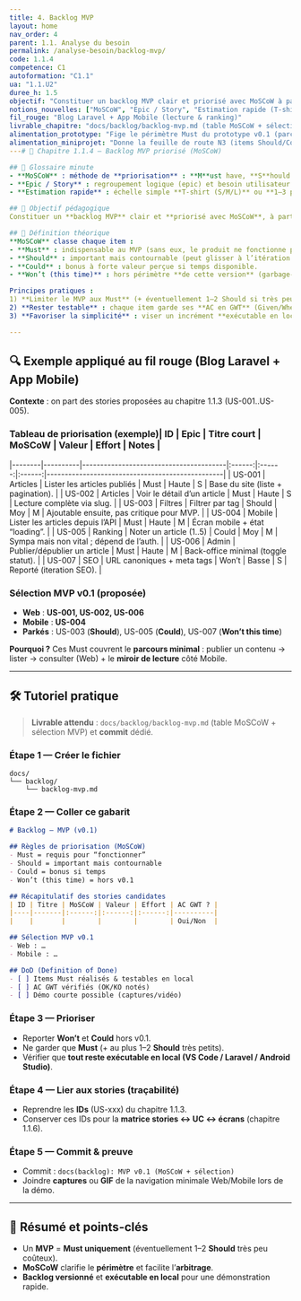 ```yaml
---
title: 4. Backlog MVP
layout: home
nav_order: 4
parent: 1.1. Analyse du besoin
permalink: /analyse-besoin/backlog-mvp/
code: 1.1.4
competence: C1
autoformation: "C1.1"
ua: "1.1.U2"
duree_h: 1.5
objectif: "Constituer un backlog MVP clair et priorisé avec MoSCoW à partir des stories."
notions_nouvelles: ["MoSCoW", "Epic / Story", "Estimation rapide (T-shirt / points)"]
fil_rouge: "Blog Laravel + App Mobile (lecture & ranking)"
livrable_chapitre: "docs/backlog/backlog-mvp.md (table MoSCoW + sélection MVP v0.1)"
alimentation_prototype: "Fige le périmètre Must du prototype v0.1 (parcours minimal Web + Mobile)"
alimentation_miniprojet: "Donne la feuille de route N3 (items Should/Could/Won’t reportés en itérations)"
---# 📘 Chapitre 1.1.4 — Backlog MVP priorisé (MoSCoW)

## 📒 Glossaire minute
- **MoSCoW** : méthode de **priorisation** : **M**ust have, **S**hould have, **C**ould have, **W**on’t have (this time).
- **Epic / Story** : regroupement logique (epic) et besoin utilisateur testable (story, ex. US-001).
- **Estimation rapide** : échelle simple **T-shirt (S/M/L)** ou **1–3 points** pour comparer l’effort.

## 🎯 Objectif pédagogique
Constituer un **backlog MVP** clair et **priorisé avec MoSCoW**, à partir de **5–8 user stories** (chapitre 1.1.3), et produire un **document versionné** prêt à guider la première itération Web/Mobile.

## 🧠 Définition théorique
**MoSCoW** classe chaque item :
- **Must** : indispensable au MVP (sans eux, le produit ne fonctionne pas).
- **Should** : important mais contournable (peut glisser à l’itération suivante).
- **Could** : bonus à forte valeur perçue si temps disponible.
- **Won’t (this time)** : hors périmètre **de cette version** (garbage-collector du désirable).

Principes pratiques :
1) **Limiter le MVP aux Must** (+ éventuellement 1–2 Should si très peu coûteux).  
2) **Rester testable** : chaque item garde ses **AC en GWT** (Given/When/Then).  
3) **Favoriser la simplicité** : viser un incrément **exécutable en local** et démontrable.

---
```


## 🔍 Exemple appliqué au fil rouge (Blog Laravel + App Mobile)
**Contexte** : on part des stories proposées au chapitre 1.1.3 (US-001..US-005).

### Tableau de priorisation (exemple)| ID     | Epic     | Titre court                           | MoSCoW | Valeur | Effort | Notes                                           |
|--------|----------|----------------------------------------|:------:|:------:|:------:|-------------------------------------------------|
| US-001 | Articles | Lister les articles publiés            |  Must  |  Haute |   S    | Base du site (liste + pagination).              |
| US-002 | Articles | Voir le détail d’un article            |  Must  |  Haute |   S    | Lecture complète via slug.                      |
| US-003 | Filtres  | Filtrer par tag                        | Should | Moy    |   M    | Ajoutable ensuite, pas critique pour MVP.       |
| US-004 | Mobile   | Lister les articles depuis l’API       |  Must  |  Haute |   M    | Écran mobile + état “loading”.                  |
| US-005 | Ranking  | Noter un article (1..5)                | Could  |  Moy   |   M    | Sympa mais non vital ; dépend de l’auth.        |
| US-006 | Admin    | Publier/dépublier un article           |  Must  |  Haute |   M    | Back-office minimal (toggle statut).            |
| US-007 | SEO      | URL canoniques + meta tags             | Won’t  |  Basse |   S    | Reporté (iteration SEO).                        |
### Sélection MVP v0.1 (proposée)

* **Web** : **US-001, US-002, US-006**
* **Mobile** : **US-004**
* **Parkés** : US-003 (**Should**), US-005 (**Could**), US-007 (**Won’t this time**)

**Pourquoi ?** Ces Must couvrent le **parcours minimal** : publier un contenu → lister → consulter (Web) + le **miroir de lecture** côté Mobile.&#x20;

---

## 🛠 Tutoriel pratique

> **Livrable attendu** : `docs/backlog/backlog-mvp.md` (table MoSCoW + sélection MVP) et **commit** dédié.

### Étape 1 — Créer le fichier

```
docs/
└── backlog/
    └── backlog-mvp.md
```

### Étape 2 — Coller ce gabarit

```md
# Backlog – MVP (v0.1)

## Règles de priorisation (MoSCoW)
- Must = requis pour “fonctionner”
- Should = important mais contournable
- Could = bonus si temps
- Won’t (this time) = hors v0.1

## Récapitulatif des stories candidates
| ID | Titre | MoSCoW | Valeur | Effort | AC GWT ? |
|----|-------|:------:|:------:|:------:|----------|
|    |       |        |        |        | Oui/Non  |

## Sélection MVP v0.1
- Web : …
- Mobile : …

## DoD (Definition of Done)
- [ ] Items Must réalisés & testables en local
- [ ] AC GWT vérifiés (OK/KO notés)
- [ ] Démo courte possible (captures/vidéo)
```

### Étape 3 — Prioriser

* Reporter **Won’t** et **Could** hors v0.1.
* Ne garder que **Must** (+ au plus 1–2 **Should** très petits).
* Vérifier que **tout reste exécutable en local (VS Code / Laravel / Android Studio)**.&#x20;

### Étape 4 — Lier aux stories (traçabilité)

* Reprendre les **IDs** (US-xxx) du chapitre 1.1.3.
* Conserver ces IDs pour la **matrice stories ↔ UC ↔ écrans** (chapitre 1.1.6).

### Étape 5 — Commit & preuve

* Commit : `docs(backlog): MVP v0.1 (MoSCoW + sélection)`
* Joindre **captures** ou **GIF** de la navigation minimale Web/Mobile lors de la démo.

---

## 🧾 Résumé et points-clés

* Un **MVP** = **Must uniquement** (éventuellement 1–2 **Should** très peu coûteux).
* **MoSCoW** clarifie le **périmètre** et facilite l’**arbitrage**.
* **Backlog versionné** et **exécutable en local** pour une démonstration rapide. &#x20;

